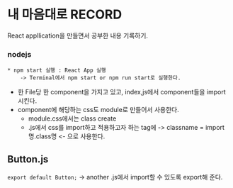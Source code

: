 # 내 마음대로 RECORD

React appllication을 만들면서 공부한 내용 기록하기.

### nodejs

    * npm start 실행 : React App 실행
        -> Terminal에서 npm start or npm run start로 실행한다.

- 한 File당 한 component을 가지고 있고, index,js에서 component들을 import시킨다.
- component에 해당하는 css도 module로 만들어서 사용한다.
  - module.css에서는 class create
  - .js에서 css를 import하고 적용하고자 하는 tag에 -> classname = import명.class명 <- 으로 사용한다.

## Button.js

`export default Button;`
-> another .js에서 import할 수 있도록 export해 준다.
